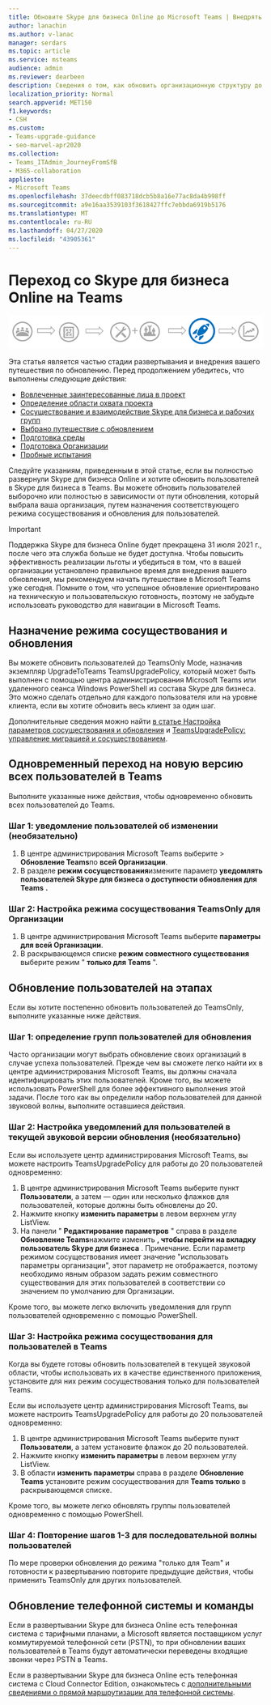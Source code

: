```yaml
---
title: Обновите Skype для бизнеса Online до Microsoft Teams | Внедрять
author: lanachin
ms.author: v-lanac
manager: serdars
ms.topic: article
ms.service: msteams
audience: admin
ms.reviewer: dearbeen
description: Сведения о том, как обновить организационную структуру до Microsoft Teams с помощью Skype для бизнеса Online deployement.
localization_priority: Normal
search.appverid: MET150
f1.keywords:
- CSH
ms.custom:
- Teams-upgrade-guidance
- seo-marvel-apr2020
ms.collection:
- Teams_ITAdmin_JourneyFromSfB
- M365-collaboration
appliesto:
- Microsoft Teams
ms.openlocfilehash: 37deecdbff083718dcb5b8a16e77ac8da4b998ff
ms.sourcegitcommit: a9e16aa3539103f3618427ffc7ebbda6919b5176
ms.translationtype: MT
ms.contentlocale: ru-RU
ms.lasthandoff: 04/27/2020
ms.locfileid: "43905361"
---
```

# <a name="upgrade-from-skype-for-business-online-to-teams"></a>Переход со Skype для бизнеса Online на Teams

![Обновление схемы поездки, акцент на развертывании и реализации](media/upgrade-banner-deployment.png "Этапы поездки на обновление, акцент на этапе развертывания и реализации")

Эта статья является частью стадии развертывания и внедрения вашего путешествия по обновлению. Перед продолжением убедитесь, что выполнены следующие действия:

- [Вовлеченные заинтересованные лица в проект](upgrade-enlist-stakeholders.md)
- [Определение области охвата проекта](https://aka.ms/SkypetoTeams-Scope)
- [Сосуществование и взаимодействие Skype для бизнеса и рабочих групп](https://aka.ms/SkypeToTeams-Coexist)
- [Выбрано путешествие с обновлением](upgrade-and-coexistence-of-skypeforbusiness-and-teams.md)
- [Подготовка среды](https://aka.ms/SkypeToTeams-TechnicalReadiness)
- [Подготовка Организации](https://aka.ms/SkypeToTeams-UserReadiness)
- [Пробные испытания](https://aka.ms/SkypeToTeams-Pilot)

Следуйте указаниям, приведенным в этой статье, если вы полностью развернули Skype для бизнеса Online и хотите обновить пользователей в Skype для бизнеса в Teams. Вы можете обновить пользователей выборочно или полностью в зависимости от пути обновления, который выбрала ваша организация, путем назначения соответствующего режима сосуществования и обновления для пользователей.

> [!IMPORTANT]
> Поддержка Skype для бизнеса Online будет прекращена 31 июля 2021 г., после чего эта служба больше не будет доступна. Чтобы повысить эффективность реализации льготы и убедиться в том, что в вашей организации установлено правильное время для внедрения вашего обновления, мы рекомендуем начать путешествие в Microsoft Teams уже сегодня. Помните о том, что успешное обновление ориентировано на техническую и пользовательскую готовность, поэтому не забудьте использовать руководство для навигации в Microsoft Teams.

## <a name="assign-the-coexistence-and-upgrade-mode"></a>Назначение режима сосуществования и обновления

Вы можете обновить пользователей до TeamsOnly Mode, назначив экземпляр UpgradeToTeams TeamsUpgradePolicy, который может быть выполнен с помощью центра администрирования Microsoft Teams или удаленного сеанса Windows PowerShell из состава Skype для бизнеса. Это можно сделать отдельно для каждого пользователя или на уровне клиента, если вы хотите обновить весь клиент за один шаг. 

Дополнительные сведения можно найти [в статье Настройка параметров сосуществования и обновления](https://aka.ms/SkypeToTeams-SetCoexistence) и [TeamsUpgradePolicy: управление миграцией и сосуществованием](migration-interop-guidance-for-teams-with-skype.md#teamsupgradepolicy-managing-migration-and-co-existence).

## <a name="upgrade-all-users-to-teams-at-one-time"></a>Одновременный переход на новую версию всех пользователей в Teams

Выполните указанные ниже действия, чтобы одновременно обновить всех пользователей до Teams.

### <a name="step-1-notify-the-users-of-the-change-optional"></a>Шаг 1: уведомление пользователей об изменении (необязательно)

1. В центре администрирования Microsoft Teams выберите > **Обновление Teams**по **всей Организации**.
2. В разделе **режим сосуществования**измените параметр **уведомлять пользователей Skype для бизнеса о доступности обновления для Teams** **.**

### <a name="step-2-set-the-coexistence-mode-to-teamsonly-for-the-organization"></a>Шаг 2: Настройка режима сосуществования TeamsOnly для Организации

1. В центре администрирования Microsoft Teams выберите **параметры для всей Организации**.
2. В раскрывающемся списке **режим совместного существования** выберите режим " **только для Teams** ".

## <a name="upgrade-users-in-stages"></a>Обновление пользователей на этапах

Если вы хотите постепенно обновить пользователей до TeamsOnly, выполните указанные ниже действия.

### <a name="step-1-identify-groups-of-users-for-upgrade"></a>Шаг 1: определение групп пользователей для обновления

Часто организации могут выбрать обновление своих организаций в случае успеха пользователей.  Прежде чем вы сможете легко найти их в центре администрирования Microsoft Teams, вы должны сначала идентифицировать этих пользователей. Кроме того, вы можете использовать PowerShell для более эффективного выполнения этой задачи. После того как вы определили набор пользователей для данной звуковой волны, выполните оставшиеся действия.

### <a name="step-2-set-notification-for-the-users-in-the-current-upgrade-wave-optional"></a>Шаг 2: Настройка уведомлений для пользователей в текущей звуковой версии обновления (необязательно)

Если вы используете центр администрирования Microsoft Teams, вы можете настроить TeamsUpgradePolicy для работы до 20 пользователей одновременно:
1. В центре администрирования Microsoft Teams выберите пункт **Пользователи**, а затем — один или несколько флажков для пользователей, которые должны быть обновлены до 20. 
2. Нажмите кнопку **изменить параметры** в левом верхнем углу ListView. 
3. На панели " **Редактирование параметров** " справа в разделе **Обновление Teams**нажмите изменить **, чтобы перейти на вкладку** **пользователь Skype для бизнеса** . Примечание. Если параметр режимом сосуществования имеет значение "использовать параметры организации", этот параметр не отображается, поэтому необходимо явным образом задать режим совместного существования для этих пользователей в соответствии со значением по умолчанию для Организации.

Кроме того, вы можете легко включить уведомления для групп пользователей одновременно с помощью PowerShell. 

### <a name="step-3-set-the-coexistence-mode-for-users-to-teams-only"></a>Шаг 3: Настройка режима сосуществования для пользователей в Teams

Когда вы будете готовы обновить пользователей в текущей звуковой области, чтобы использовать их в качестве единственного приложения, установите для них режим сосуществования только для пользователей Teams.

Если вы используете центр администрирования Microsoft Teams, вы можете настроить TeamsUpgradePolicy для работы до 20 пользователей одновременно:
1. В центре администрирования Microsoft Teams выберите пункт **Пользователи**, а затем установите флажок до 20 пользователей.
2. Нажмите кнопку **изменить параметры** в левом верхнем углу ListView.
3. В области **изменить параметры** справа в разделе **Обновление Teams** установите режим сосуществования для **Teams только** в раскрывающемся списке.

Кроме того, вы можете легко обновлять группы пользователей одновременно с помощью PowerShell. 

### <a name="step-4-repeat-steps-1-3-for-successive-waves-of-users"></a>Шаг 4: Повторение шагов 1-3 для последовательной волны пользователей

По мере проверки обновления до режима "только для Team" и готовности к развертыванию повторите предыдущие действия, чтобы применить TeamsOnly для других пользователей.  


## <a name="phone-system-and-teams-upgrade"></a>Обновление телефонной системы и команды

Если в развертывании Skype для бизнеса Online есть телефонная система с тарифными планами, а Microsoft является поставщиком услуг коммутируемой телефонной сети (PSTN), то при обновлении ваших пользователей в Teams будут автоматически переведены входящие звонки через PSTN в Teams.

Если в развертывании Skype для бизнеса Online есть телефонная система с Cloud Connector Edition, ознакомьтесь с [дополнительными сведениями о прямой маршрутизации для телефонной системы](2-envision-make-my-service-decisions-direct-routing.md).
